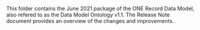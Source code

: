 This folder contains the June 2021 package of the ONE Record Data Model, also refered to as the Data Model Ontology v1.1. The Release Note document provides an overview of the changes and improvements.
